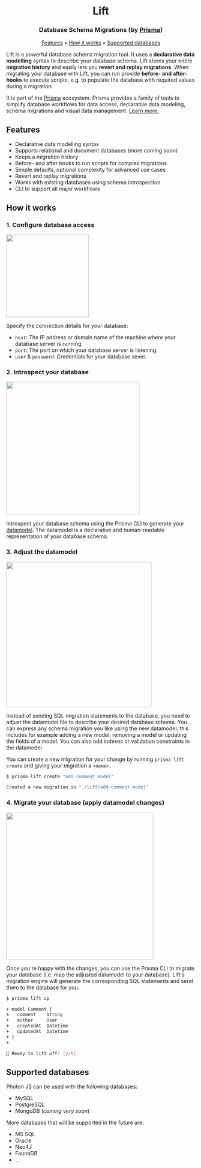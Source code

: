 <p><h1 align="center">Lift</h1></p>
<p><h3 align="center">Database Schema Migrations (by <a href="">Prisma</a>)</h3></p>

<p align="center">
  <a href="#features">Features</a> • <a href="#how-it-works">How it works</a> • <a href="#supported-databases">Supported databases</a>
</p>

Lift is a powerful database schema migration tool. It uses a **declarative data
modelling** syntax to describe your database schema. Lift stores your entire
**migration history** and easily lets you **revert and replay migrations**. When
migrating your database with Lift, you can run provide **before- and
after-hooks** to execute scripts, e.g. to populate the database with required
values during a migration.

It is part of the [Prisma]() ecosystem. Prisma provides a family of tools to
simplify database workflows for data access, declarative data modeling, schema
migrations and visual data management. [Learn more.]()

## Features

- Declarative data modelling syntax
- Supports relational and document databases (more coming soon)
- Keeps a migration history
- Before- and after hooks to run scripts for complex migrations
- Simple defaults, optional complexity for advanced use cases
- Revert and replay migrations
- Works with existing databases using schema introspection
- CLI to support all major workflows

## How it works

### 1. Configure database access

<img src="https://i.imgur.com/UcN3ENI.png" width="220px">

Specify the connection details for your database:

- `host`: The IP address or domain name of the machine where your database
  server is running.
- `port`: The port on which your database server is listening.
- `user` & `password`: Credentials for your database sever.

### 2. Introspect your database

<img src="https://i.imgur.com/XkRkwdE.png" width="355px">

Introspect your database schema using the Prisma CLI to generate your
[datamodel](). The datamodel is a declarative and human-readable representation
of your database schema.

### 3. Adjust the datamodel

<img src="https://i.imgur.com/ePrrlHP.png" width="387px">

Instead of sending SQL migration statements to the database, you need to adjust
the datamodel file to describe your desired database schema. You can express any
schema migration you like using the new datamodel, this includes for example
adding a new model, removing a model or updating the fields of a model. You can
also add indexes or validation constraints in the datamodel.

You can create a new migration for your change by running `prisma lift create`
and giving your migration a `<name>`.

```bash
$ prisma lift create "add comment model"

Created a new migration in "./lift/add-comment-model"
```

### 4. Migrate your database (apply datamodel changes)

<img src="https://i.imgur.com/L6a5Vqd.png" width="392px">

Once you're happy with the changes, you can use the Prisma CLI to migrate your
database (i.e. map the adjusted datamodel to your database). Lift's migration
engine will generate the corresponding SQL statements and send them to the
database for you.

```bash
$ prisma lift up

+ model Comment {
+   comment    String
+   author     User
+   createdAt  Datetime
+   updatedAt  Datetime
+ }
+

🚀 Ready to lift off? [y/N]
```

## Supported databases

Photon JS can be used with the following databases:

- MySQL
- PostgreSQL
- MongoDB (_coming very soon_)

More databases that will be supported in the future are:

- MS SQL
- Oracle
- Neo4J
- FaunaDB
- ...
